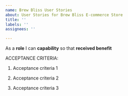 ```yaml
---
name: Brew Bliss User Stories
about: User Stories for Brew Bliss E-commerce Store
title: ''
labels: ''
assignees: ''

---
```


As a **role** I can **capability** so that **received benefit**

ACCEPTANCE CRITERIA:

1. Acceptance criteria 1

2. Acceptance criteria 2

3. Acceptance criteria 3
